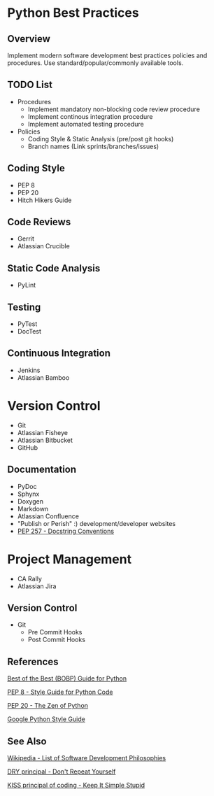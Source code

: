
# __Python Best Practices__


## Overview
Implement modern software development best practices policies and procedures. Use standard/popular/commonly available tools.

## TODO List
- Procedures
  - Implement mandatory non-blocking code review procedure
  - Implement continous integration procedure
  - Implement automated testing procedure
- Policies
  - Coding Style & Static Analysis (pre/post git hooks)
  - Branch names (Link sprints/branches/issues)

## Coding Style

- PEP 8
- PEP 20
- Hitch Hikers Guide

## Code Reviews

- Gerrit
- Atlassian Crucible

## Static Code Analysis

- PyLint

## Testing

- PyTest
- DocTest

## Continuous Integration

- Jenkins
- Atlassian Bamboo

# Version Control
- Git
- Atlassian Fisheye
- Atlassian Bitbucket
- GitHub

## Documentation

- PyDoc
- Sphynx
- Doxygen
- Markdown
- Atlassian Confluence
- "Publish or Perish" :) development/developer websites
- [PEP 257 - Docstring Conventions](https://www.python.org/dev/peps/pep-0257/)


# Project Management
- CA Rally
- Atlassian Jira

## Version Control

- Git
  - Pre Commit Hooks
  - Post Commit Hooks

## References

[Best of the Best (BOBP) Guide for Python](https://gist.github.com/sloria/7001839)

[PEP 8 - Style Guide for Python Code](https://www.python.org/dev/peps/pep-0008/)

[PEP 20 - The Zen of Python](https://www.python.org/dev/peps/pep-0020/
)

[Google Python Style Guide](https://github.com/google/styleguide/blob/gh-pages/pyguide.md
)





## See Also

[ Wikipedia - List of Software Development Philosophies](https://en.wikipedia.org/wiki/List_of_software_development_philosophies)

[DRY principal - Don't Repeat Yourself](https://en.wikipedia.org/wiki/Don%27t_repeat_yourself)

[KISS principal of coding - Keep It Simple Stupid](https://en.wikipedia.org/wiki/KISS_principle)




